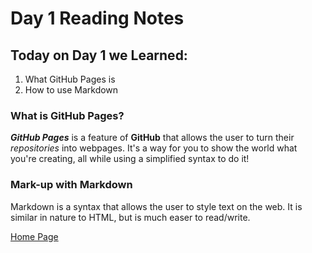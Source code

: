 # Day 1 Reading Notes

## Today on Day 1 we Learned:

1. What GitHub Pages is
2. How to use Markdown

### What is GitHub Pages?

***GitHub Pages*** is a feature of **GitHub** that allows the user to turn their *repositories* into webpages. It's a way for you to show the world what you're creating, all while using a simplified syntax to do it!

### Mark-up with Markdown ###

Markdown is a syntax that allows the user to style text on the web. It is similar in nature to HTML, but is much easer to read/write.

[Home Page](index.md)
